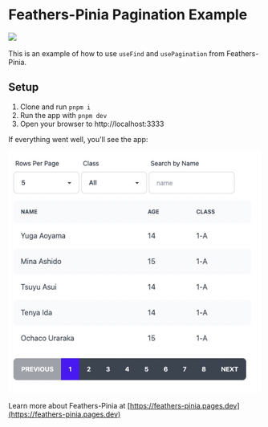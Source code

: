 # Feathers-Pinia Pagination Example

<img src="https://feathers-pinia.pages.dev/feathers-pinia.png" height="360" style="object-fit: scale-down;"/>

This is an example of how to use `useFind` and `usePagination` from Feathers-Pinia.

## Setup

1. Clone and run `pnpm i`
2. Run the app with `pnpm dev`
3. Open your browser to http://localhost:3333

If everything went well, you'll see the app:

![App Screenshot](screenshot.jpg)

Learn more about Feathers-Pinia at [https://feathers-pinia.pages.dev](https://feathers-pinia.pages.dev)
